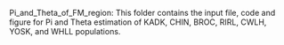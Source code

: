 Pi_and_Theta_of_FM_region: This folder contains the input file, code and figure for Pi and Theta estimation of KADK, CHIN, BROC, RIRL, CWLH, YOSK, and WHLL populations.
